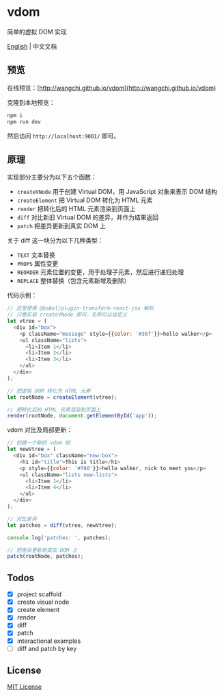 # vdom

简单的虚拟 DOM 实现

[English](./README.md) | 中文文档

## 预览

在线预览：[http://wangchi.github.io/vdom](http://wangchi.github.io/vdom)

克隆到本地预览：

```bash
npm i
npm run dev
```

然后访问 `http://localhost:9001/` 即可。

## 原理

实现部分主要分为以下五个函数：

+ `createVNode` 用于创建 Virtual DOM，用 JavaScript 对象来表示 DOM 结构
+ `createElement` 把 Virtual DOM 转化为 HTML 元素
+ `render` 把转化后的 HTML 元素渲染到页面上
+ `diff` 对比新旧 Virtual DOM 的差异，并作为结果返回
+ `patch` 把差异更新到真实 DOM 上

关于 diff 这一块分为以下几种类型：

+ `TEXT` 文本替换
+ `PROPS` 属性变更
+ `REORDER` 元素位置的变更，用于处理子元素，然后进行递归处理
+ `REPLACE` 整体替换（包含元素新增及删除）

代码示例：
```js
// 这里使用 @babel/plugin-transform-react-jsx 解析
// 只需实现 createVNode 即可，名称可以自定义
let vtree = (
  <div id="box">
    <p className="message" style={{color: '#36f'}}>hello walker</p>
    <ul className="lists">
      <li>Item 1</li>
      <li>Item 2</li>
      <li>Item 3</li>
    </ul>
  </div>
);

// 把虚拟 DOM 转化为 HTML 元素
let rootNode = createElement(vtree);

// 把转化后的 HTML 元素渲染到页面上
render(rootNode, document.getElementById('app'));
```

vdom 对比及局部更新：

```js
// 创建一个新的 vdom 树
let newVtree = (
  <div id="box" className="new-box">
    <h1 id="title">This is title</h1>
    <p style={{color: '#f80'}}>hello walker, nick to meet you</p>
    <ul className="lists new-lists">
      <li>Item 1</li>
      <li>Item 4</li>
    </ul>
  </div>
);

// 对比差异
let patches = diff(vtree, newVtree);

console.log('patches: ', patches);

// 把差异更新到真实 DOM 上
patch(rootNode, patches);
```

## Todos

- [x] project scaffold
- [x] create visual node
- [x] create element
- [x] render
- [x] diff
- [x] patch
- [x] interactional examples
- [ ] diff and patch by key

## License

[MIT License](./LICENSE)
